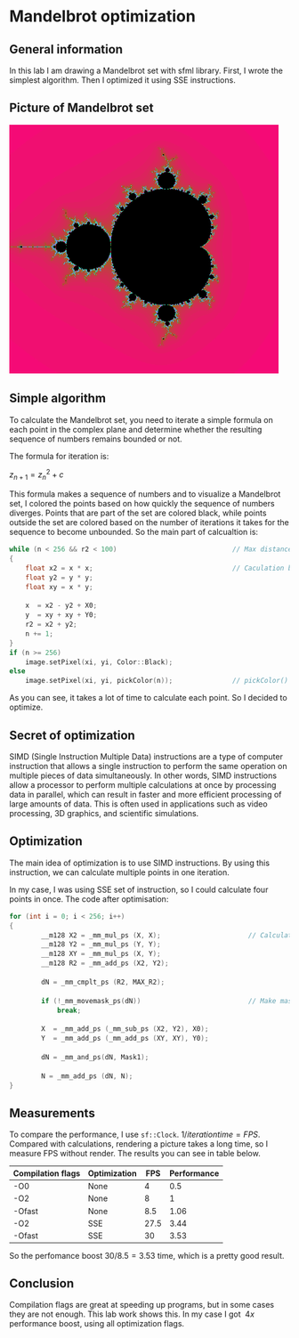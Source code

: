 # Mandelbrot optimization
## General information
In this lab I am drawing a Mandelbrot set with sfml library. First, I wrote the simplest algorithm. Then I optimized it using SSE instructions.

## Picture of Mandelbrot set
![Picture](img/MandelbrotSet.png)
## Simple algorithm
To calculate the Mandelbrot set, you need to iterate a simple formula on each point in the complex plane and
determine whether the resulting sequence of numbers remains bounded or not.

The formula for iteration is:

$z_{n+1} = z_n^2 + c$

This formula makes a sequence of numbers and to visualize a Mandelbrot set, I colored the points based on how quickly the sequence of numbers diverges. 
Points that are part of the set are colored black, while points outside the set are colored based on the number of iterations it takes for the sequence to become unbounded.
So the main part of calcualtion is:
~~~C++
while (n < 256 && r2 < 100)                             // Max distance between (0, 0) and (x, y) is 10
{
    float x2 = x * x;                                   // Caculation before to not calculate two times
    float y2 = y * y;
    float xy = x * y;

    x  = x2 - y2 + X0; 
    y  = xy + xy + Y0;
    r2 = x2 + y2;
    n += 1;
}
if (n >= 256)
    image.setPixel(xi, yi, Color::Black);
else
    image.setPixel(xi, yi, pickColor(n));               // pickColor() is a function that return sf::Color based on n.
~~~
As you can see, it takes a lot of time to calculate each point. So I decided to optimize.

## Secret of optimization
SIMD (Single Instruction Multiple Data) instructions are a type of computer instruction that allows a single instruction to perform the same operation on multiple pieces of data simultaneously. In other words, SIMD instructions allow a processor to perform multiple calculations at once by processing data in parallel, which can result in faster and more efficient processing of large amounts of data. This is often used in applications such as video processing, 3D graphics, and scientific simulations.

## Optimization

The main idea of optimization is to use SIMD instructions. By using this instruction, 
we can calculate multiple points in one iteration.

In my case, I was using SSE set of instruction, so I could calculate four points in once.
The code after optimisation:
~~~C++
for (int i = 0; i < 256; i++)
{
        __m128 X2 = _mm_mul_ps (X, X);                      // Calculations before
        __m128 Y2 = _mm_mul_ps (Y, Y);
        __m128 XY = _mm_mul_ps (X, Y);
        __m128 R2 = _mm_add_ps (X2, Y2);

        dN = _mm_cmplt_ps (R2, MAX_R2);

        if (!_mm_movemask_ps(dN))                           // Make mask from high bits of each float in dN
            break;

        X  = _mm_add_ps (_mm_sub_ps (X2, Y2), X0);
        Y  = _mm_add_ps (_mm_add_ps (XY, XY), Y0);

        dN = _mm_and_ps(dN, Mask1);

        N = _mm_add_ps (dN, N);
}
~~~
## Measurements

To compare the performance, I use ```sf::Clock```. $1/iteration time = FPS$. 
Compared with calculations, rendering a picture takes a long time, so I measure FPS without render. The results you can see in table below.

| Compilation flags | Optimization | FPS | Performance |
|-------------------|--------------|-----|-------------|
| -O0               |     None     | 4   |     0.5     |
| -O2               |     None     | 8   |      1      |
| -Ofast            |     None     | 8.5 |    1.06     |
| -O2               |     SSE      | 27.5|     3.44    |
| -Ofast            |     SSE      | 30  |     3.53    |

So the perfomance boost $30/8.5 = 3.53$ time, which is a pretty good result.

## Conclusion

Compilation flags are great at speeding up programs, but in some cases they are not enough. This lab work shows this. 
In my case I got $~4x$ performance boost, using all optimization flags.
